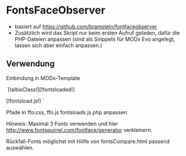 # FontsFaceObserver

* basiert auf <https://github.com/bramstein/fontfaceobserver>
* Zusätzlich wird das Skript nur beim ersten Aufruf geladen, dafür die PHP-Dateien anpassen (sind als Snippets für MODx Evo angelegt, lassen sich aber einfach anpassen.)
    

## Verwendung

Einbindung in MODx-Template

`<!DOCTYPE html>[!albisClass!][!fontsloaded!]<html>
<head></head>
<body>
</body>
[!fontsload.js!]
</html>`

Pfade in ffo.css, ffo.js fontsloads.js.php anpassen.

Hinweis: Maximal 3 Fonts verwenden und hier <http://www.fontsquirrel.com/fontface/generator> verkleinern.

Rückfall-Fonts möglichst mit Hiilfe von fontsCompare.html passend auswählen.